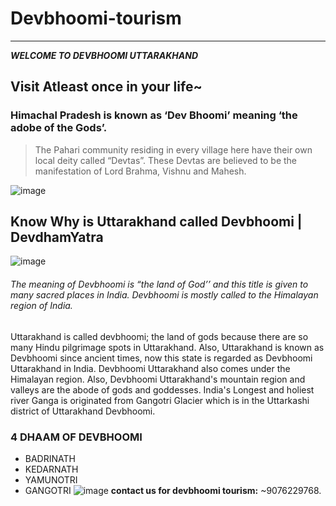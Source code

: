 # Devbhoomi-tourism
*************************************************************
_**WELCOME TO DEVBHOOMI UTTARAKHAND**_

## Visit Atleast once in your life~
  ### Himachal Pradesh is known as ‘Dev Bhoomi’ meaning ‘the adobe of the Gods’. 
  >The Pahari community residing in every village here have their own local deity called “Devtas”. 
>These Devtas are believed to be the manifestation of Lord Brahma, Vishnu and Mahesh.

![image](https://user-images.githubusercontent.com/118350829/202984969-eb9f2c80-445f-4551-9bec-e976ad1c7c13.png)
## Know Why is Uttarakhand called Devbhoomi | DevdhamYatra
![image](https://user-images.githubusercontent.com/118350829/202986511-7265d31c-dd7f-4ded-b7cd-e3d5775962c8.png)
  ######  The meaning of Devbhoomi is “the land of God’’ and this title is given to many sacred places in India. Devbhoomi is mostly called to the Himalayan region of India.
  Uttarakhand is called devbhoomi; the land of gods because there are so many Hindu pilgrimage spots in Uttarakhand. Also, Uttarakhand is known as Devbhoomi since ancient times, now this state is regarded as Devbhoomi Uttarakhand in India. Devbhoomi Uttarakhand also comes under the Himalayan region. Also, Devbhoomi Uttarakhand's mountain region and valleys are the abode of gods and goddesses. India's Longest and holiest river Ganga is originated from Gangotri Glacier which is in the Uttarkashi district of Uttarakhand Devbhoomi.
  ### 4 DHAAM OF DEVBHOOMI
  * BADRINATH
  * KEDARNATH
  * YAMUNOTRI
  * GANGOTRI
  ![image](https://user-images.githubusercontent.com/118350829/202988243-465112b0-e2cb-46bb-8d25-95ffd1be270c.png)
  **contact us for devbhoomi tourism:**
      ~9076229768.
